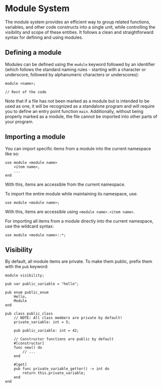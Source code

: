 # Module System

The module system provides an efficient way to group related functions, variables, and other code constructs into a single unit, while controlling the visibility and scope of these entities. It follows a clean and straightforward syntax for defining and using modules.

## Defining a module
Modules can be defined using the `module` keyword followed by an identifier (which follows the standard naming rules - starting with a character or underscore, followed by alphanumeric characters or underscores):
```
module <name>;

// Rest of the code
```
Note that if a file has not been marked as a module but is intended to be used as one, it will be recognized as a standalone program and will require you to define an entry point function `main`. Additionally, without being properly marked as a module, the file cannot be imported into other parts of your program.

## Importing a module

You can import specific items from a module into the current namespace like so:
```
use module <module name>
	<item name>,
	...
end
```

With this, items are accessible from the current namespace.

To import the entire module while maintaining its namespace, use:
```
use module <module name>;
```

With this, items are accessible using `<module name>.<item name>`.

For importing all items from a module directly into the current namespace, use the wildcard syntax:
```
use module <module name>::*;
```

## Visibility
By default, all module items are private. To make them public, prefix them with the `pub` keyword:

```
module visibility;

pub var public_variable = "hello";

pub enum public_enum
	Hello,
	Module
end

pub class public_class
	// NOTE: All class members are private by default!
	private_variable: int = 5;

	pub public_variable: int = 42;

	// Constructor functions are public by default
	#[constructor]
	func new() do
		// ...
	end

	#[get]
	pub func private_variable_getter() -> int do
		return this.private_variable;
	end
end
```